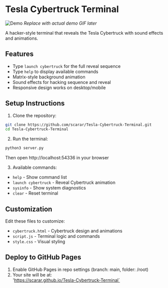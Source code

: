 # Tesla Cybertruck Terminal

![Demo](demo.gif) *Replace with actual demo GIF later*

A hacker-style terminal that reveals the Tesla Cybertruck with sound effects and animations.

## Features
- Type `launch cybertruck` for the full reveal sequence
- Type `help` to display available commands
- Matrix-style background animation
- Sound effects for hacking sequence and reveal
- Responsive design works on desktop/mobile

## Setup Instructions

1. Clone the repository:
```bash
git clone https://github.com/scarar/Tesla-Cybertruck-Terminal.git
cd Tesla-Cybertruck-Terminal
```

2. Run the terminal:
```bash
python3 server.py
```
Then open http://localhost:54336 in your browser

3. Available commands:
- `help` - Show command list
- `launch cybertruck` - Reveal Cybertruck animation
- `sysinfo` - Show system diagnostics  
- `clear` - Reset terminal

## Customization
Edit these files to customize:
- `cybertruck.html` - Cybertruck design and animations
- `script.js` - Terminal logic and commands
- `style.css` - Visual styling

## Deploy to GitHub Pages
1. Enable GitHub Pages in repo settings (branch: main, folder: /root)
2. Your site will be at:  
   'https://scarar.github.io/Tesla-Cybertruck-Terminal`
